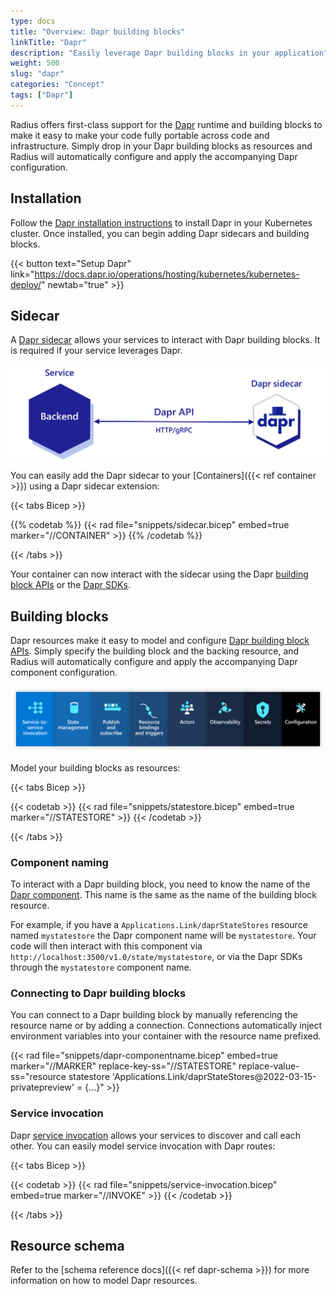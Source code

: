 ```yaml
---
type: docs
title: "Overview: Dapr building blocks"
linkTitle: "Dapr"
description: "Easily leverage Dapr building blocks in your application"
weight: 500
slug: "dapr"
categories: "Concept"
tags: ["Dapr"]
---
```


Radius offers first-class support for the [Dapr](https://dapr.io) runtime and building blocks to make it easy to make your code fully portable across code and infrastructure. Simply drop in your Dapr building blocks as resources and Radius will automatically configure and apply the accompanying Dapr configuration.

## Installation 

Follow the [Dapr installation instructions](https://docs.dapr.io/operations/hosting/kubernetes/kubernetes-deploy/) to install Dapr in your Kubernetes cluster. Once installed, you can begin adding Dapr sidecars and building blocks.

{{< button text="Setup Dapr" link="https://docs.dapr.io/operations/hosting/kubernetes/kubernetes-deploy/" newtab="true" >}}

## Sidecar

A [Dapr sidecar](https://docs.dapr.io/concepts/dapr-services/sidecar/) allows your services to interact with Dapr building blocks. It is required if your service leverages Dapr.

<img src="dapr-sidecar.png" style="width:600px" alt="Diagram of the Dapr sidecar" /><br />

You can easily add the Dapr sidecar to your [Containers]({{< ref container >}}) using a Dapr sidecar extension:

{{< tabs Bicep >}}

{{% codetab %}}
{{< rad file="snippets/sidecar.bicep" embed=true marker="//CONTAINER" >}}
{{% /codetab %}}

{{< /tabs >}}

Your container can now interact with the sidecar using the Dapr [building block APIs](https://docs.dapr.io/concepts/building-blocks-concept/) or the [Dapr SDKs](https://docs.dapr.io/developing-applications/sdks/).

## Building blocks

Dapr resources make it easy to model and configure [Dapr building block APIs](https://docs.dapr.io/developing-applications/building-blocks/). Simply specify the building block and the backing resource, and Radius will automatically configure and apply the accompanying Dapr component configuration.

<img src="dapr-buildingblocks.png" style="width:1000px" alt="Diagram of all the Dapr building blocks" /><br />

Model your building blocks as resources:

{{< tabs Bicep >}}

{{< codetab >}}
{{< rad file="snippets/statestore.bicep" embed=true marker="//STATESTORE" >}}
{{< /codetab >}}

{{< /tabs >}}

### Component naming

To interact with a Dapr building block, you need to know the name of the [Dapr component](https://docs.dapr.io/concepts/components-concept/). This name is the same as the name of the building block resource.

For example, if you have a `Applications.Link/daprStateStores` resource named `mystatestore` the Dapr component name will be `mystatestore`. Your code will then interact with this component via `http://localhost:3500/v1.0/state/mystatestore`, or via the Dapr SDKs through the `mystatestore` component name.

### Connecting to Dapr building blocks

You can connect to a Dapr building block by manually referencing the resource name or by adding a connection. Connections automatically inject environment variables into your container with the resource name prefixed.

{{< rad file="snippets/dapr-componentname.bicep" embed=true marker="//MARKER" replace-key-ss="//STATESTORE" replace-value-ss="resource statestore 'Applications.Link/daprStateStores@2022-03-15-privatepreview' = {...}" >}}

### Service invocation

Dapr [service invocation](https://docs.dapr.io/developing-applications/building-blocks/service-invocation/service-invocation-overview/) allows your services to discover and call each other. You can easily model service invocation with Dapr routes:

{{< tabs Bicep >}}

{{< codetab >}}
{{< rad file="snippets/service-invocation.bicep" embed=true marker="//INVOKE" >}}
{{< /codetab >}}

{{< /tabs >}}

## Resource schema

Refer to the [schema reference docs]({{< ref dapr-schema >}}) for more information on how to model Dapr resources.
